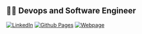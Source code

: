## 👩‍💻 Devops and Software Engineer

[![LinkedIn](https://img.shields.io/badge/linkedin-%230077B5.svg?style=for-the-badge&logo=linkedin&logoColor=white)](https://linkedin.com/in/ademirovic)
[![Github Pages](https://img.shields.io/badge/github%20pages-121013?style=for-the-badge&logo=github&logoColor=white)](https://ademirovic.github.io/)
[![Webpage](https://img.shields.io/badge/webpage-8A2BE2?style=for-the-badge)](https://ademirovic.com)
